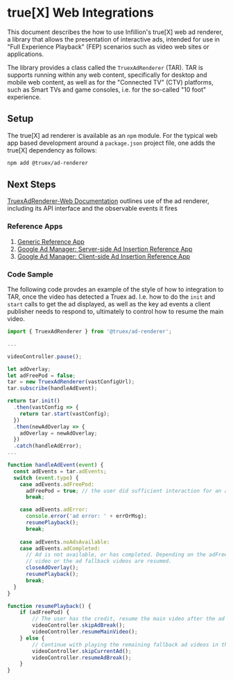 # true[X]  Web Integrations

This document describes the how to use Infillion's true[X] web ad renderer, a library that allows the presentation of
interactive ads, intended for use in "Full Experience Playback" (FEP) scenarios such as video web sites or applications.

The library provides a class called the `TruexAdRenderer` (TAR). TAR is supports running within any web content, 
specifically for desktop and mobile web content, as well as for the "Connected TV" (CTV) platforms, such as Smart TVs
and game consoles, i.e. for the so-called "10 foot" experience.

## Setup
The true[X] ad renderer is available as an `npm` module. For the typical web app based development around a `package.json` 
project file, one adds the true[X] dependency as follows:
```sh
npm add @truex/ad-renderer
```

## Next Steps

[TruexAdRenderer-Web Documentation](DOCS.md) outlines use of the ad renderer, including its API interface and the observable events it fires

### Reference Apps

1. [Generic Reference App](https://github.com/socialvibe/truex-ctv-web-reference-app)
1. [Google Ad Manager: Server-side Ad Insertion Reference App](https://github.com/socialvibe/truex-ctv-web-google-ad-manager-reference-app)
1. [Google Ad Manager: Client-side Ad Insertion Reference App](https://github.com/socialvibe/truex-ctv-google-ima-csai-ref-app)

### Code Sample

The following code provdes an example of the style of how to integration to TAR, once the video has detected a Truex ad.
I.e. how to do the `init` and `start` calls to get the ad displayed, as well as the key ad events a client publisher 
needs to respond to, ultimately to control how to resume the main video.

```javascript
import { TruexAdRenderer } from '@truex/ad-renderer';

...

videoController.pause();

let adOverlay;
let adFreePod = false;
tar = new TruexAdRenderer(vastConfigUrl);
tar.subscribe(handleAdEvent);

return tar.init()
  .then(vastConfig => {
    return tar.start(vastConfig);
  })
  .then(newAdOverlay => {
    adOverlay = newAdOverlay;
  })
  .catch(handleAdError);
...

function handleAdEvent(event) {
  const adEvents = tar.adEvents;
  switch (event.type) {
    case adEvents.adFreePod:
      adFreePod = true; // the user did sufficient interaction for an ad credit
      break;

    case adEvents.adError:
      console.error('ad error: ' + errOrMsg);
      resumePlayback();
      break;
      
    case adEvents.noAdsAvailable:
    case adEvents.adCompleted:
      // Ad is not available, or has completed. Depending on the adFreePod flag, either the main
      // video or the ad fallback videos are resumed.
      closeAdOverlay();
      resumePlayback();
      break;
  }
}

function resumePlayback() {
    if (adFreePod) {
        // The user has the credit, resume the main video after the ad break.
        videoController.skipAdBreak();
        videoController.resumeMainVideo();
    } else {
        // Continue with playing the remaining fallback ad videos in the ad break.
        videoController.skipCurrentAd();
        videoController.resumeAdBreak();
    }
}
```

## 
